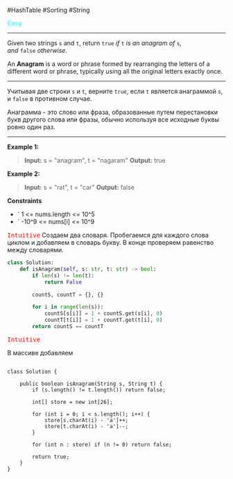 #HashTable #Sorting #String

<kbd><span style="color:cyan;">Easy</span> </kbd>

---
Given two strings `s` and `t`, return `true` _if_ `t` _is an anagram of_ `s`_, and_ `false` _otherwise_.

An **Anagram** is a word or phrase formed by rearranging the letters of a different word or phrase, typically using all the original letters exactly once.

---
Учитывая две строки `s` и `t`, верните `true`, если `t` является анаграммой `s`, и `false` в противном случае.

Анаграмма - это слово или фраза, образованные путем перестановки букв другого слова или 
фразы, обычно используя все исходные буквы ровно один раз.

---
**Example 1:**

>**Input:** s = "anagram", t = "nagaram"
>**Output:** true

**Example 2:**

>**Input:** s = "rat", t = "car"
>**Output:** false

**Constraints**
- ` 1 <= nums.length <= 10^5
-  ` -10^9 <= nums[i] <= 10^9

<kbd><span style="color:red;"> Intuitive</span></kbd>
Создаем два словаря. Пробегаемся для каждого слова циклом и добавляем в словарь букву. 
В конце проверяем равенство между словарями.

```Python
class Solution:
    def isAnagram(self, s: str, t: str) -> bool:
        if len(s) != len(t):
            return False

        countS, countT = {}, {}

        for i in range(len(s)):
            countS[s[i]] = 1 + countS.get(s[i], 0)
            countT[t[i]] = 1 + countT.get(t[i], 0)
        return countS == countT

```

<kbd><span style="color:red;"> Intuitive</span></kbd>

В массиве добавляем 

```run-java

class Solution {

    public boolean isAnagram(String s, String t) {
        if (s.length() != t.length()) return false;

        int[] store = new int[26];

        for (int i = 0; i < s.length(); i++) {
            store[s.charAt(i) - 'a']++;
            store[t.charAt(i) - 'a']--;
        }

        for (int n : store) if (n != 0) return false;

        return true;
    }
}

```

